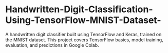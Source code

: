 # Handwritten-Digit-Classification-Using-TensorFlow-MNIST-Dataset-
A handwritten digit classifier built using TensorFlow and Keras, trained on the MNIST dataset. This project covers TensorFlow basics, model training, evaluation, and predictions in Google Colab.
